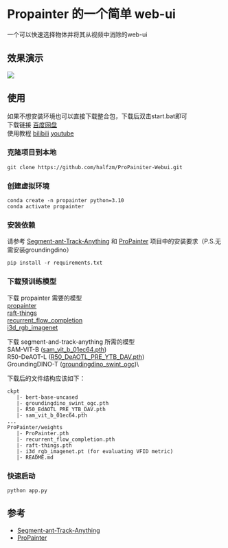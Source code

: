 # Propainter 的一个简单 web-ui
一个可以快速选择物体并将其从视频中消除的web-ui

## 效果演示
![](./demo.gif)

## 使用
如果不想安装环境也可以直接下载整合包，下载后双击start.bat即可\
下载链接 [百度网盘](https://pan.baidu.com/s/1XkQhzCzTtzVfgQg5heQQrA?pwd=jo38 )\
使用教程 [bilibili](https://www.bilibili.com/video/BV1NH4y1o7mS/) [youtube](https://www.youtube.com/watch?v=CcivHjbHIcQ)

### 克隆项目到本地
```
git clone https://github.com/halfzm/ProPainiter-Webui.git
```

### 创建虚拟环境
```
conda create -n propainter python=3.10
conda activate propainter
```

### 安装依赖
请参考 [Segment-ant-Track-Anything](https://github.com/z-x-yang/Segment-and-Track-Anything)
 和 [ProPainter](https://github.com/sczhou/ProPainter) 项目中的安装要求（P.S.无需安装groundingdino）
```
pip install -r requirements.txt
```

### 下载预训练模型
下载 propainter 需要的模型 \
[propainter](https://github.com/sczhou/ProPainter/releases/download/v0.1.0/ProPainter.pth)\
[raft-things](https://github.com/sczhou/ProPainter/releases/download/v0.1.0/raft-things.pth)\
[recurrent_flow_completion](https://github.com/sczhou/ProPainter/releases/download/v0.1.0/recurrent_flow_completion.pth)\
[i3d_rgb_imagenet](https://github.com/sczhou/ProPainter/releases/download/v0.1.0/i3d_rgb_imagenet.pt)

下载 segment-and-track-anything 所需的模型\
SAM-VIT-B ([sam_vit_b_01ec64.pth](https://dl.fbaipublicfiles.com/segment_anything/sam_vit_b_01ec64.pth))\
R50-DeAOT-L ([R50_DeAOTL_PRE_YTB_DAV.pth](https://drive.google.com/file/d/1QoChMkTVxdYZ_eBlZhK2acq9KMQZccPJ/view))\
GroundingDINO-T ([groundingdino_swint_ogc](https://huggingface.co/ShilongLiu/GroundingDINO/resolve/main/groundingdino_swint_ogc.pth))\

下载后的文件结构应该如下：
```
ckpt
   |- bert-base-uncased
   |- groundingdino_swint_ogc.pth
   |- R50_EdAOTL_PRE_YTB_DAV.pth
   |- sam_vit_b_01ec64.pth
...
ProPainter/weights
   |- ProPainter.pth
   |- recurrent_flow_completion.pth
   |- raft-things.pth
   |- i3d_rgb_imagenet.pt (for evaluating VFID metric)
   |- README.md
```

### 快速启动
```
python app.py
```


## 参考
 - [Segment-ant-Track-Anything](https://github.com/z-x-yang/Segment-and-Track-Anything)
 - [ProPainter](https://github.com/sczhou/ProPainter)
